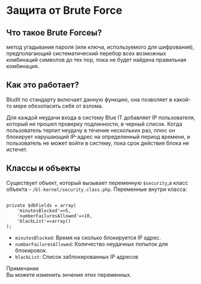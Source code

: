 # Защита от Brute Force
<!-- position: 2 -->

## Что такое Brute Forceы?
метод угадывания пароля (или ключа, используемого для шифрования), предполагающий систематический перебор всех возможных комбинаций символов до тех пор, пока не будет найдена правильная комбинация. 

## Как это работает?
Bludit по стандарту включает данную функцию, она позволяет в какой-то мере обезопасить себя от взлома.

Для каждой неудачи входа в систему Blue IT добавляет IP пользователя, который не прошел проверку подлинности, в черный список. Когда пользователь терпит неудачу в течение нескольких раз, плюс он блокирует нарушающий IP-адрес на определенный период времени, и пользователь не может войти в систему, пока срок действия блока не истечет.

## Классы и объекты
Существует объект, который вызывает переменную `$security`,а класс объекта - `/bl-kernel/security.class.php`. Переменные внутри класса:

<pre><code data-language="php">
private $dbFields = array(
    'minutesBlocked'=>5,
    'numberFailuresAllowed'=>10,
    'blackList'=>array()
);
</code></pre>

- `minutesBlocked`: Время на сколько блокируется IP адрес.
- `numberFailuresAllowed`: Количество неудачных попыток для блокировок.
- `blackList`: Список заблокированных IP адресов

<div class="note">
<div class="title">Примечание</div>
Вы можете изменить знчения этих переменных.
</div>
